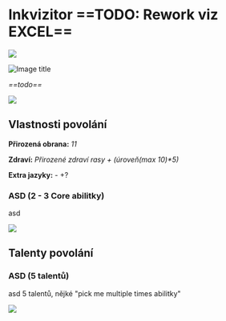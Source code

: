 # Inkvizitor ==TODO: Rework viz EXCEL==

<img src="/assets/sep_line.png"/>

![Image title](/assets/OW/classes/Bojovnik.webp)

*==todo==*

<img src="/assets/sep_line.png"/>

## Vlastnosti povolání

**Přirozená obrana:** *11*

**Zdraví:** *Přirozené zdraví rasy + (úroveň(max 10)\*5)*

**Extra jazyky:** - +?

### ASD (2 - 3 Core abilitky)

asd

<img src="/assets/sep_line.png"/>

## Talenty povolání

### ASD (5 talentů)

asd 5 talentů, nějké "pick me multiple times abilitky"

<img src="/assets/sep_line.png"/>
